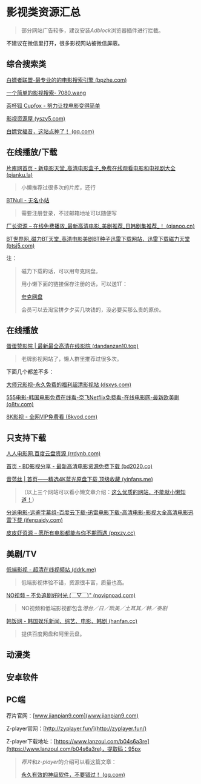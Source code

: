 # 影视类资源汇总

>部分网站广告较多，建议安装*Adblock*浏览器插件进行拦截。

不建议在微信里打开，很多影视网站被微信屏蔽。

## 综合搜索类

[白嫖者联盟-最专业的的电影搜索引擎 (bpzhe.com)](https://www.bpzhe.com/)

[一个简单的影视搜索- 7080.wang](https://7080.wang/)

[茶杯狐 Cupfox - 努力让找电影变得简单](https://cupfox.app/)

[影视资源屋 (yszy5.com)](http://www.yszy5.com/)

[白嫖党福音，这站点神了！ (qq.com)](https://mp.weixin.qq.com/s?__biz=MzI1NjAxOTI0Ng==&mid=2647889997&idx=1&sn=5eae7afa4a1c8bfc3bdd414f29ef2b04&chksm=f20a260cc57daf1a486c79bbc660e836193707fcc59e2ecf2d694ab7597932f388a47bdfb1b1&token=226335371&lang=zh_CN&scene=21#wechat_redirect)

## 在线播放/下载

[片库网首页 - 新电影天堂_高清电影盒子_免费在线观看电影和电视剧大全 (pianku.la)](https://www.pianku.la/)

> 小懒推荐过很多次的片库，还行

[BTNull - 无名小站](https://www.btnull.re/)

>需要注册登录，不过邮箱地址可以随便写

[厂长资源 – 在线免费播放_最新高清电影_美剧推荐_日韩剧集推荐_！ (qianoo.cn)](https://qianoo.cn/)

[BT世界网_磁力BT天堂_高清电影美剧BT种子迅雷下载网站，迅雷下载磁力天堂 (btsj5.com)](https://www.btsj5.com/)

注：

>磁力下载的话，可以用夸克网盘。
>
>用小懒下面的链接保存注册的话，可以送1T：
>
>[夸克网盘](https://pan.quark.cn/s/095afa3afc7e)
>
>会员可以去淘宝拼夕夕买几块钱的，没必要买那么贵的原价。

## 在线播放

[蛋蛋赞影院 | 最新最全高清在线影院 (dandanzan10.top)](https://www.dandanzan10.top/)

> 老牌影视网站了，懒人群里推荐过很多次。

下面几个都差不多：

[大师兄影视-永久免费的福利超清影视站 (dsxys.com)](https://dsxys.com/)

[555电影-韩国电影免费在线看-奈飞Netflix免费看-在线电影网-最新欧美剧 (o8tv.com)](https://www.o8tv.com/)

[8K影视 - 全网VIP免费看 (8kvod.com)](http://vip.8kvod.com:888/)

## 只支持下载

[人人电影网,百度云盘资源 (rrdynb.com) ](https://www.rrdynb.com/index.html)

[首页 - BD影视分享 - 最新高清电影资源免费下载 (bd2020.co)](https://www.bd2020.co/)

[音范丝 | 首页——精选4K蓝光原盘下载,顶级收藏 (yinfans.me)](https://www.yinfans.me/)

> （以上三个网站可以看小懒文章介绍：[这么优质的网站，不能就小懒知道！](https://mp.weixin.qq.com/s?__biz=MzA3NTI5ODM1Mw==&mid=2247494542&idx=1&sn=004a4a09a499851ce586ffcb44f863f3&chksm=9f7008d0a80781c6bc9a4e982ae529be2f0a085e5075948d678505f02de5d3f707d16051a859&token=1566222778&lang=zh_CN#rd)）

[分派电影-远鉴字幕组-百度云下载-迅雷电影下载-高清电影-影视大全高清电影迅雷下载 (ifenpaidy.com)](https://ifenpaidy.com/)

[皮皮虾资源 – 愿所有电影都能与你不期而遇 (ppxzy.cc)](https://ppxzy.cc/)





## 美剧/TV

[低端影视 - 超清在线视频站 (ddrk.me)](https://ddrk.me/)

> 低端影视体验不错，资源很丰富，质量也高。

[NO视频 – 不负追剧好时光 (￣▽￣)" (novipnoad.com)](https://www.novipnoad.com/)

> NO视频和低端影视都包含*港台／日／欧美／土耳其／韩／泰剧*

[韩饭网 - 韩国娱乐新闻、综艺、电影、韩剧 (hanfan.cc)](https://www.hanfan.cc/)

> 提供百度网盘和阿里云盘。



## 动漫类







## 安卓软件





## PC端

荐片官网：[www.jianpian9.com](www.jianpian9.com)

Z-player官网：[http://zyplayer.fun/](http://zyplayer.fun/)

Z-player下载地址：[https://www.lanzoul.com/b04s6a3re](https://www.lanzoul.com/b04s6a3re)，提取码：95px

>*荐片*和*z-player*的介绍可以看这篇文章：
>
>[永久有效的神级软件，不要错过！ (qq.com)](https://mp.weixin.qq.com/s?__biz=MzI1NjAxOTI0Ng==&mid=2647890286&idx=1&sn=bee28cca1680e2b1a774d0a81bb17fb7&chksm=f20a272fc57dae39c017d6576bc53e22070390b86f87d39802cb5b8cf5ce0ff844af45c39449&token=1462035318&lang=zh_CN#rd)

